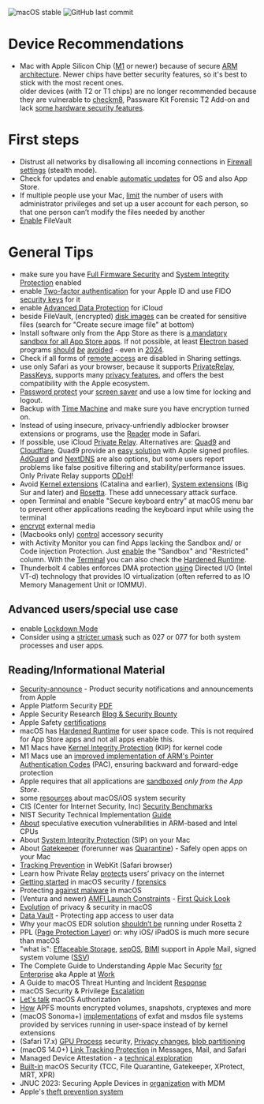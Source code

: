 ![macOS stable](https://badgen.net/badge/icon/MacOS%20Sonoma%2014.4?icon=apple&label) ![GitHub last commit](https://img.shields.io/github/last-commit/beerisgood/macOS_Hardening?label=last%20update%3A)

# Device Recommendations
- Mac with Apple Silicon Chip ([M1](https://en.wikipedia.org/wiki/Apple_M1) or newer) because of secure [ARM architecture](https://en.wikipedia.org/wiki/ARM_architecture_family). Newer chips have better security features, so it's best to stick with the most recent ones.
<br/>older devices (with T2 or T1 chips) are no longer recommended because they are vulnerable to [checkm8](https://en.wikipedia.org/wiki/Apple_T2#Security_vulnerabilities), Passware Kit Forensic T2 Add-on and lack [some hardware security features](https://support.apple.com/guide/security/sec87716a080/1/web/1).


# First steps
- Distrust all networks by disallowing all incoming connections in [Firewall settings](https://support.apple.com/guide/mac-help/mh34041/mac) (stealth mode).
- Check for updates and enable [automatic updates](https://support.apple.com/guide/mac-help/get-macos-updates-mchlpx1065/mac) for OS and also App Store.
- If multiple people use your Mac, [limit](https://support.apple.com/guide/mac-help/flvlt003/mac) the number of users with administrator privileges and set up a user account for each person, so that one person can’t modify the files needed by another
- [Enable](https://support.apple.com/guide/mac-help/mh11785/mac) FileVault

# General Tips
- make sure you have [Full Firmware Security](https://support.apple.com/guide/mac-help/change-security-settings-startup-disk-a-mac-mchl768f7291/mac) and [System Integrity Protection](https://developer.apple.com/library/archive/documentation/Security/Conceptual/System_Integrity_Protection_Guide/ConfiguringSystemIntegrityProtection/ConfiguringSystemIntegrityProtection.html) enabled
- enable [Two-factor authentication](https://support.apple.com/102660) for your Apple ID and use FIDO [security keys](https://support.apple.com/HT213154) for it
- enable [Advanced Data Protection](https://support.apple.com/HT202303) for iCloud
- beside FileVault, (encrypted) [disk images](https://support.apple.com/guide/disk-utility/dskutl11888/mac) can be created for sensitive files (search for "Create secure image file" at bottom)
- Install software only from the App Store as there is [a mandatory sandbox for all App Store apps](https://developer.apple.com/documentation/security/app_sandbox). If not possible, at least [Electron based](https://www.electronjs.org/apps) programs [should](https://wojciechregula.blog/post/abusing-electron-apps-to-bypass-macos-security-controls/) [_be_](https://medium.com/@metnew/why-electron-apps-cant-store-your-secrets-confidentially-inspect-option-a49950d6d51f) [avoided](https://blog.xpnsec.com/macos-injection-via-third-party-frameworks/) - even in [2024](https://wojciechregula.blog/post/electroniz3r/).
- Check if all forms of [remote access](https://support.apple.com/guide/remote-desktop/enable-remote-management-apd8b1c65bd/mac) are disabled in Sharing settings.
- use only Safari as your browser, because it supports [PrivateRelay](https://support.apple.com/HT212614), [PassKeys](https://support.apple.com/HT213305), supports many [privacy features](https://webkit.org/tracking-prevention/), and offers the best compatibility with the Apple ecosystem.
- [Password protect](https://support.apple.com/guide/mac-help/require-a-password-after-waking-your-mac-mchlp2270/11.0/mac/11.0) your [screen saver](https://support.apple.com/guide/mac-help/use-a-screen-saver-mchl4b68853d/mac) and use a low time for locking and logout.
- Backup with [Time Machine](https://support.apple.com/HT201250) and make sure you have encryption turned on.
- Instead of using insecure, privacy-unfriendly adblocker browser extensions or programs, use the [Reader](https://support.apple.com/guide/safari/sfri32632/16.0/mac) mode in Safari.
- If possible, use iCloud [Private Relay](https://support.apple.com/102602). Alternatives are: [Quad9](https://www.quad9.net) and [Cloudflare](https://developers.cloudflare.com/1.1.1.1/setup/ios/). Quad9 provide an [easy solution](https://www.quad9.net/news/blog/ios-mobile-provisioning-profiles) with Apple signed profiles. [AdGuard](https://adguard-dns.io) and [NextDNS](https://nextdns.io/) are also options, but some users report problems like false positive filtering and stability/performance issues. Only Private Relay supports [ODoH](https://www.apple.com/privacy/docs/iCloud_Private_Relay_Overview_Dec2021.PDF)!
- Avoid [Kernel extensions](https://support.apple.com/guide/deployment/depa5fb8376f/1/web/1.0) (Catalina and earlier), [System extensions](https://support.apple.com/HT210999) (Big Sur and later) and [Rosetta](https://support.apple.com/guide/security/secebb113be1/web). These add unnecessary attack surface.
- open Terminal and enable "Secure keyboard entry” at macOS menu bar to prevent other applications reading the keyboard input while using the terminal
- [encrypt](https://support.apple.com/guide/mac-help/mh40593/) external media
- (Macbooks only) [control](https://support.apple.com/guide/deployment/depf8a4cb051/web) accessory security
- with Activity Monitor you can find Apps lacking the Sandbox and/ or Code injection Protection. Just [enable](https://developer.apple.com/documentation/security/app_sandbox/protecting_user_data_with_app_sandbox#4098972) the "Sandbox" and "Restricted" column. With the [Terminal](https://github.com/beerisgood/macOS_Hardening/blob/main/Hardened%20Runtime%20Check) you can also check the [Hardened Runtime](https://developer.apple.com/documentation/security/hardened_runtime).
- Thunderbolt 4 cables enforces DMA protection [using](https://www.intel.com/content/www/us/en/content-details/753497/security-brief-thunderbolt-4.html) Directed I/O (Intel VT-d) technology that provides IO virtualization (often referred to as IO Memory Management Unit or IOMMU).

## Advanced users/special use case
- enable [Lockdown Mode](https://support.apple.com/105120)
- Consider using a [stricter umask](https://support.apple.com/HT201684) such as 027 or 077 for both system processes and user apps.

## Reading/Informational Material
- [Security-announce](https://lists.apple.com/mailman/listinfo/security-announce) - Product security notifications and announcements from Apple
- Apple Platform Security [PDF](https://help.apple.com/pdf/security/en_US/apple-platform-security-guide.pdf)
- Apple Security Research [Blog & Security Bounty](https://security.apple.com)
- Apple Safety [certifications](https://support.apple.com/guide/certifications/apc353b1b736/web)
- macOS has [Hardened Runtime](https://developer.apple.com/documentation/security/hardened_runtime) for user space code. This is not required for App Store apps and not all apps enable this.
- M1 Macs have [Kernel Integrity Protection](https://manuals.info.apple.com/MANUALS/1000/MA1902/en_US/apple-platform-security-guide.pdf#page=50) (KIP) for kernel code
- M1 Macs use an [improved implementation of ARM's Pointer Authentication Codes](https://developer.apple.com/documentation/security/preparing_your_app_to_work_with_pointer_authentication) (PAC), ensuring backward and forward-edge protection
- Apple requires that all applications are [sandboxed](https://developer.apple.com/documentation/security/app_sandbox) _only from the App Store_.
- some [resources](https://github.com/houjingyi233/macOS-iOS-system-security) about macOS/iOS system security
- CIS (Center for Internet Security, Inc) [Security Benchmarks](https://www.cisecurity.org/benchmark/apple_os/)
- NIST Security Technical Implementation [Guide](https://ncp.nist.gov/checklist/1069)
- [About](https://support.apple.com/HT208394) speculative execution vulnerabilities in ARM-based and Intel CPUs
- About [System Integrity Protection](https://support.apple.com/HT204899) (SIP) on your Mac
- About [Gatekeeper](https://support.apple.com/HT202491) (forerunner was [Quarantine](https://0xmachos.com/2019-02-01-Quarantine-Intro/)) - Safely open apps on your Mac
- [Tracking Prevention](https://webkit.org/tracking-prevention/) in WebKit (Safari browser)
- Learn how Private Relay [protects](https://www.apple.com/privacy/docs/iCloud_Private_Relay_Overview_Dec2021.PDF) users’ privacy on the internet
- [Getting started](https://theevilbit.github.io/posts/getting_started_in_macos_security/) in macOS security / [forensics](https://gist.github.com/0xmachos/6e8b813cffc2035914606bd4cda491d2)
- Protecting [against malware](https://support.apple.com/guide/security/sec469d47bd8/web) in macOS
- (Ventura and newer) [AMFI Launch Constraints](https://gist.github.com/beerisgood/8124975071fc04bb64ae32e44e76af0b) - [First Quick Look](https://theevilbit.github.io/posts/amfi_launch_constraints/)
- [Evolution](https://github.com/beerisgood/macOS_Hardening/blob/main/Evolution%20of%20privacy%20%26%20security.md) of privacy & security in macOS
- [Data Vault](https://support.apple.com/guide/security/secc01781f46/1/web/1) - Protecting app access to user data
- Why your macOS EDR solution [shouldn’t be](https://www.sentinelone.com/blog/why-your-macos-edr-solution-shouldnt-be-running-under-rosetta-2/) running under Rosetta 2
- PPL ([Page Protection Layer](https://support.apple.com/guide/security/sec8b776536b/1/web/1#sec314c3af61)) or: why iOS/ iPadOS is much more secure than macOS
- "what is": [Effaceable Storage](https://support.apple.com/guide/security/aside/sec0183122de/1/web/1), [sepOS](https://support.apple.com/guide/security/aside/secc3e4f7a43/1/web/1), [BIMI](https://support.apple.com/HT213155) support in Apple Mail, signed system volume ([SSV](https://support.apple.com/guide/mac-help/mchl0f9af76f/mac))
- The Complete Guide to Understanding Apple Mac Security [for Enterprise](https://assets.sentinelone.com/macos-security/enterprise-mac-security) aka Apple at [Work](https://www.apple.com/business/enterprise/security/)
- A Guide to macOS Threat Hunting and Incident [Response](https://assets.sentinelone.com/c/sentinal-one-mac-os-?x=fvgtlj)
- macOS Security & Privilege [Escalation](https://book.hacktricks.xyz/macos-hardening/macos-security-and-privilege-escalation)
- [Let's talk](https://theevilbit.github.io/posts/macos_authorization/) macOS Authorization
- [How](https://eclecticlight.co/2023/04/03/how-apfs-mounts-encrypted-volumes-snapshots-cryptexes-and-more/) APFS mounts encrypted volumes, snapshots, cryptexes and more
- (macOS Sonoma+) [implementations](https://developer.apple.com/documentation/macos-release-notes/macos-14-release-notes#File-System) of exfat and msdos file systems provided by services running in user-space instead of by kernel extensions
- (Safari 17.x) [GPU Process](https://webkit.org/blog/14445/webkit-features-in-safari-17-0/) security, [Privacy changes](https://cunderwood.dev/2023/06/09/privacy-changes-coming-to-safari-17/), [blob partitioning](https://webkit.org/blog/14787/webkit-features-in-safari-17-2/#privacy)
- (macOS 14.0+) [Link Tracking Protection](https://www.apple.com/newsroom/2023/06/apple-announces-powerful-new-privacy-and-security-features/) in Messages, Mail, and Safari
- Managed Device Attestation - a [technical exploration](https://jedda.me/managed-device-attestation-a-technical-exploration/)
- [Built-in](https://www.huntress.com/blog/built-in-macos-security-tools) macOS Security (TCC, File Quarantine, Gatekeeper, XProtect, MRT, XPR)
- JNUC 2023: Securing Apple Devices in [organization](https://www.youtube.com/watch?v=yxovR80sV7Y) with MDM
- Apple's [theft prevention system](https://support.apple.com/102541)
